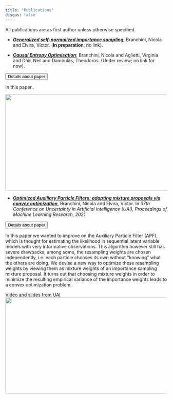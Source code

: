 ```yaml
---
title: "Publications"
disqus: false
---
```


All publications are as first author unless otherwise specified. 


- [***Generalized self-normalized importance sampling***](https://proceedings.mlr.press/v161/branchini21a.html); Branchini, Nicola and Elvira, Víctor. (**In preparation**; no link).

- [***Causal Entropy Optimisation***](https://proceedings.mlr.press/v161/branchini21a.html); Branchini, Nicola and Aglietti, Virginia and Dhir, Neil and Damoulas, Theodoros. (Under review; no link for now).

<button type="button" class="collapsible">Details about paper</button>
<div class="content">
<p>
  In this paper..
</p>
<img src="/ceo.svg" width="1000" height="300">
</div>

- [***Optimized Auxiliary Particle Filters: adapting mixture proposals via convex optimization***](https://proceedings.mlr.press/v161/branchini21a.html), Branchini, Nicola and Elvira, Víctor. In *37th Conference on Uncertainty in Artificial Intelligence (UAI), Proceedings of Machine Learning Research, 2021*.

<button type="button" class="collapsible">Details about paper</button>
<div class="content">
<p>
  In this paper we wanted to improve on the Auxiliary Particle Filter (APF), which is thought for estimating the likelihood in sequential latent variable models with very informative observations. This algorithm however still has severe drawbacks; among some, the resampling weights are chosen independently, i.e. each particle chooses its own without "knowing" what the others are doing.
  We devise a new way to optimize these resampling weights by viewing them as mixture weights of an importance sampling mixture proposal. It turns out that choosing mixture weights in order to minimize the resulting empirical variance of the importance weights leads to a convex optimization problem.
</p>
<a href="https://underline.io/speakers/119464-nicola-branchini">Video and slides from UAI</a>

<img src="/eq_oapf.svg" width="1000" height="300">
</div>

